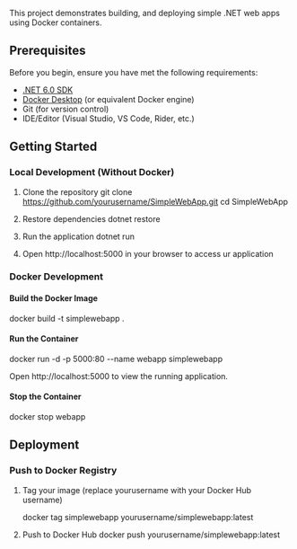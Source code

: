  This project demonstrates building, and deploying simple .NET web apps using Docker containers.

## Prerequisites

Before you begin, ensure you have met the following requirements:

- [.NET 6.0 SDK](https://dotnet.microsoft.com/download)
- [Docker Desktop](https://www.docker.com/products/docker-desktop) (or equivalent Docker engine)
- Git (for version control)
- IDE/Editor (Visual Studio, VS Code, Rider, etc.)

## Getting Started

### Local Development (Without Docker)

1. Clone the repository
   git clone https://github.com/yourusername/SimpleWebApp.git
   cd SimpleWebApp
   
2. Restore dependencies
   dotnet restore
   

3. Run the application
   dotnet run
   
4. Open http://localhost:5000 in your browser to access ur application

### Docker Development

#### Build the Docker Image
docker build -t simplewebapp .


#### Run the Container
docker run -d -p 5000:80 --name webapp simplewebapp

Open http://localhost:5000 to view the running application.

#### Stop the Container
docker stop webapp


## Deployment

### Push to Docker Registry

1. Tag your image (replace yourusername with your Docker Hub username)

   docker tag simplewebapp yourusername/simplewebapp:latest
   
2. Push to Docker Hub
    docker push yourusername/simplewebapp:latest
